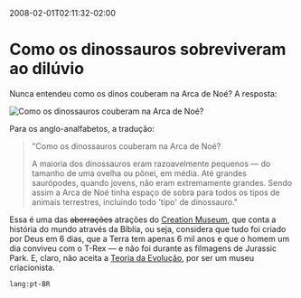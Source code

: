 ---
---

2008-02-01T02:11:32-02:00
# Como os dinossauros sobreviveram ao dilúvio

Nunca entendeu como os dinos couberam na Arca de Noé? A resposta:

![Como os dinossauros couberam na Arca de Noé?](/img/smalldinos.jpg)

Para os anglo-analfabetos, a tradução:

> "Como os dinossauros couberam na Arca de Noé?
>
> A maioria dos dinossauros eram razoavelmente pequenos — do tamanho de uma ovelha ou pônei, em média. Até grandes saurópodes, quando jovens, não eram extremamente grandes. Sendo assim a Arca de Noé tinha espaço de sobra para todos os tipos de animais terrestres, incluindo todo 'tipo' de dinossauro."

Essa é uma das ~~aberrações~~ atrações do [Creation Museum](http://www.creationmuseum.org/), que conta a história do mundo através da Bíblia, ou seja, considera que tudo foi criado por Deus em 6 dias, que a Terra tem apenas 6 mil anos e que o homem um dia conviveu com o T-Rex — e não foi durante as filmagens de Jurassic Park. E, claro, não aceita a [Teoria da Evolução](http://pt.wikipedia.org/wiki/Introdução_à_evolução), por ser um museu criacionista.

`lang:pt-BR`

